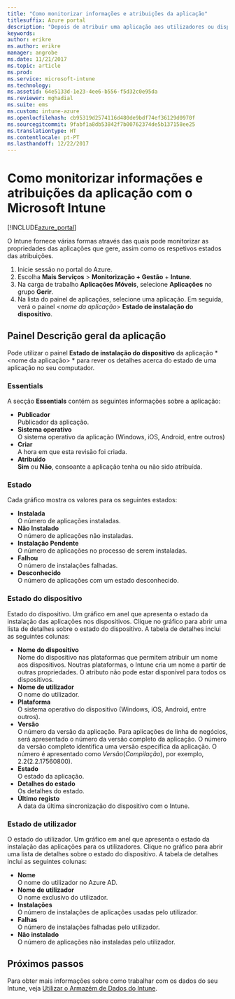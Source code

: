 ```yaml
---
title: "Como monitorizar informações e atribuições da aplicação"
titlesuffix: Azure portal
description: "Depois de atribuir uma aplicação aos utilizadores ou dispositivos, utilize estas informações para o ajudar a monitorizar o estado da mesma."
keywords: 
author: erikre
ms.author: erikre
manager: angrobe
ms.date: 11/21/2017
ms.topic: article
ms.prod: 
ms.service: microsoft-intune
ms.technology: 
ms.assetid: 64e5133d-1e23-4ee6-b556-f5d32c0e95da
ms.reviewer: mghadial
ms.suite: ems
ms.custom: intune-azure
ms.openlocfilehash: cb95319d2574116d480de9bdf74ef36129d0970f
ms.sourcegitcommit: 9fabf1a8db53842f7b00762374de5b137158ee25
ms.translationtype: HT
ms.contentlocale: pt-PT
ms.lasthandoff: 12/22/2017
---
```

# <a name="how-to-monitor-app-information-and-assignments-with-microsoft-intune"></a>Como monitorizar informações e atribuições da aplicação com o Microsoft Intune

[!INCLUDE[azure_portal](./includes/azure_portal.md)]

O Intune fornece várias formas através das quais pode monitorizar as propriedades das aplicações que gere, assim como os respetivos estados das atribuições.

1. Inicie sessão no portal do Azure.
2. Escolha **Mais Serviços** > **Monitorização + Gestão** + **Intune**.
3. Na carga de trabalho **Aplicações Móveis**, selecione **Aplicações** no grupo **Gerir**.
5. Na lista do painel de aplicações, selecione uma aplicação. Em seguida, verá o painel <*nome da aplicação*> **Estado de instalação do dispositivo**.

## <a name="app-overview-blade"></a>Painel Descrição geral da aplicação

Pode utilizar o painel **Estado de instalação do dispositivo** da aplicação *<nome da aplicação> * para rever os detalhes acerca do estado de uma aplicação no seu computador.

### <a name="essentials"></a>Essentials

A secção **Essentials** contém as seguintes informações sobre a aplicação:

 - **Publicador**  
Publicador da aplicação.
 - **Sistema operativo**  
O sistema operativo da aplicação (Windows, iOS, Android, entre outros)
 - **Criar**  
A hora em que esta revisão foi criada.
 - **Atribuído**  
**Sim** ou **Não**, consoante a aplicação tenha ou não sido atribuída.

### <a name="status"></a>Estado
Cada gráfico mostra os valores para os seguintes estados:

 - **Instalada**  
O número de aplicações instaladas.
 - **Não Instalado**  
O número de aplicações não instaladas.
 - **Instalação Pendente**  
O número de aplicações no processo de serem instaladas.
 - **Falhou**  
O número de instalações falhadas.
 - **Desconhecido**  
O número de aplicações com um estado desconhecido.

### <a name="device-status"></a>Estado do dispositivo

Estado do dispositivo. Um gráfico em anel que apresenta o estado da instalação das aplicações nos dispositivos. Clique no gráfico para abrir uma lista de detalhes sobre o estado do dispositivo. A tabela de detalhes inclui as seguintes colunas:

 - **Nome do dispositivo**  
Nome do dispositivo nas plataformas que permitem atribuir um nome aos dispositivos. Noutras plataformas, o Intune cria um nome a partir de outras propriedades. O atributo não pode estar disponível para todos os dispositivos.
 - **Nome de utilizador**  
O nome do utilizador.
 - **Plataforma**  
O sistema operativo do dispositivo (Windows, iOS, Android, entre outros).
 - **Versão**  
O número da versão da aplicação. Para aplicações de linha de negócios, será apresentado o número da versão completo da aplicação. O número da versão completo identifica uma versão específica da aplicação. O número é apresentado como _Versão_(_Compilação_), por exemplo, 2.2(2.2.17560800).
 - **Estado**  
O estado da aplicação.
 - **Detalhes do estado**  
Os detalhes do estado.
 - **Último registo**  
A data da última sincronização do dispositivo com o Intune.


### <a name="user-status"></a>Estado de utilizador

O estado do utilizador. Um gráfico em anel que apresenta o estado da instalação das aplicações para os utilizadores. Clique no gráfico para abrir uma lista de detalhes sobre o estado do dispositivo. A tabela de detalhes inclui as seguintes colunas:
 - **Nome**  
O nome do utilizador no Azure AD.
 - **Nome de utilizador**  
O nome exclusivo do utilizador.
 - **Instalações**  
O número de instalações de aplicações usadas pelo utilizador.
 - **Falhas**  
O número de instalações falhadas pelo utilizador.
 - **Não instalado**  
O número de aplicações não instaladas pelo utilizador.


## <a name="next-steps"></a>Próximos passos

Para obter mais informações sobre como trabalhar com os dados do seu Intune, veja [Utilizar o Armazém de Dados do Intune](reports-nav-create-intune-reports.md).